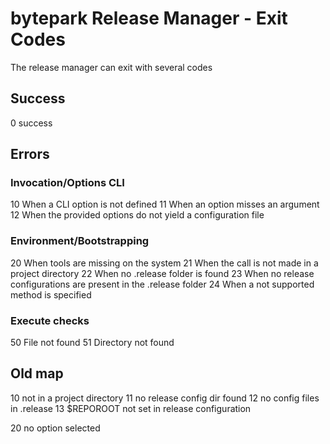 # bytepark Release Manager - Exit Codes

The release manager can exit with several codes

## Success

0 	success

## Errors

### Invocation/Options CLI

10 When a CLI option is not defined
11 When an option misses an argument
12 When the provided options do not yield a configuration file

### Environment/Bootstrapping

20 When tools are missing on the system
21 When the call is not made in a project directory
22 When no .release folder is found
23 When no release configurations are present in the .release folder
24 When a not supported method is specified

### Execute checks

50 File not found
51 Directory not found

## Old map

10	not in a project directory
11	no release config dir found
12	no config files in .release
13	$REPOROOT not set in release configuration

20	no option selected

